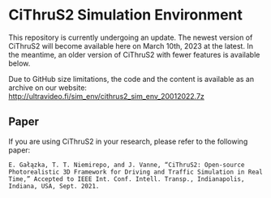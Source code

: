 # CiThruS2 Simulation Environment
This repository is currently undergoing an update. The newest version of CiThruS2 will become available here on March 10th, 2023 at the latest. In the meantime, an older version of CiThruS2 with fewer features is available below.

Due to GitHub size limitations, the code and the content is available as an archive on our website: http://ultravideo.fi/sim_env/cithrus2_sim_env_20012022.7z

## Paper
If you are using CiThruS2 in your research, please refer to the following paper: 

`E. Gałązka, T. T. Niemirepo, and J. Vanne, “CiThruS2: Open-source Photorealistic 3D Framework for Driving and Traffic Simulation in Real Time,” Accepted to IEEE Int. Conf. Intell. Transp., Indianapolis, Indiana, USA, Sept. 2021. `
